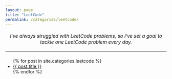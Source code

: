 ```yaml
---
layout: page
title: "LeetCode"
permalink: /categories/leetcode/
---
```


<div style="text-align: center; margin-top: 20px; font-size: 15px; font-style: italic;">
    I've always struggled with LeetCode problems, so I've set a goal to tackle one LeetCode problem every day. 
</div>

<hr style="margin-top: 20px; margin-bottom: 20px;">
<ul>
  {% for post in site.categories.leetcode %}
  <li><a href="{{ post.url }}">{{ post.title }}</a></li>
  {% endfor %}
</ul>
